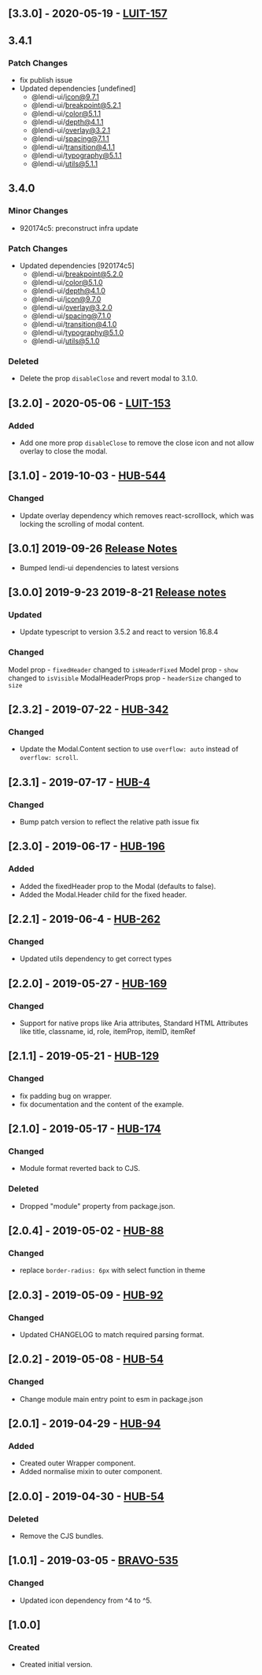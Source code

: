 ## [3.3.0] - 2020-05-19 - [LUIT-157](https://creditandfinance.atlassian.net/browse/LUIT-157)

## 3.4.1

### Patch Changes

- fix publish issue
- Updated dependencies [undefined]
  - @lendi-ui/icon@9.7.1
  - @lendi-ui/breakpoint@5.2.1
  - @lendi-ui/color@5.1.1
  - @lendi-ui/depth@4.1.1
  - @lendi-ui/overlay@3.2.1
  - @lendi-ui/spacing@7.1.1
  - @lendi-ui/transition@4.1.1
  - @lendi-ui/typography@5.1.1
  - @lendi-ui/utils@5.1.1

## 3.4.0

### Minor Changes

- 920174c5: preconstruct infra update

### Patch Changes

- Updated dependencies [920174c5]
  - @lendi-ui/breakpoint@5.2.0
  - @lendi-ui/color@5.1.0
  - @lendi-ui/depth@4.1.0
  - @lendi-ui/icon@9.7.0
  - @lendi-ui/overlay@3.2.0
  - @lendi-ui/spacing@7.1.0
  - @lendi-ui/transition@4.1.0
  - @lendi-ui/typography@5.1.0
  - @lendi-ui/utils@5.1.0

### Deleted

- Delete the prop `disableClose` and revert modal to 3.1.0.

## [3.2.0] - 2020-05-06 - [LUIT-153](https://creditandfinance.atlassian.net/browse/LUIT-153)

### Added

- Add one more prop `disableClose` to remove the close icon and not allow overlay to close the modal.

## [3.1.0] - 2019-10-03 - [HUB-544](https://creditandfinance.atlassian.net/browse/HUB-544)

### Changed

- Update overlay dependency which removes react-scrolllock, which was locking the scrolling of modal content.

## [3.0.1] 2019-09-26 [Release Notes](https://creditandfinance.atlassian.net/wiki/spaces/HUB/pages/803930391/Upcoming+Major+Changes)

- Bumped lendi-ui dependencies to latest versions

## [3.0.0] 2019-9-23 2019-8-21 [Release notes](https://creditandfinance.atlassian.net/wiki/spaces/HUB/pages/803930391/Upcoming+Major+Changes)

### Updated

- Update typescript to version 3.5.2 and react to version 16.8.4

### Changed

Model prop - `fixedHeader` changed to `isHeaderFixed`
Model prop - `show` changed to `isVisible`
ModalHeaderProps prop - `headerSize` changed to `size`

## [2.3.2] - 2019-07-22 - [HUB-342](https://creditandfinance.atlassian.net/browse/HUB-342)

### Changed

- Update the Modal.Content section to use `overflow: auto` instead of `overflow: scroll`.

## [2.3.1] - 2019-07-17 - [HUB-4](https://creditandfinance.atlassian.net/browse/HUB-4)

### Changed

- Bump patch version to reflect the relative path issue fix

## [2.3.0] - 2019-06-17 - [HUB-196](https://creditandfinance.atlassian.net/browse/HUB-196)

### Added

- Added the fixedHeader prop to the Modal (defaults to false).
- Added the Modal.Header child for the fixed header.

## [2.2.1] - 2019-06-4 - [HUB-262](https://creditandfinance.atlassian.net/browse/HUB-262)

### Changed

- Updated utils dependency to get correct types

## [2.2.0] - 2019-05-27 - [HUB-169](https://creditandfinance.atlassian.net/browse/HUB-169)

### Changed

- Support for native props like Aria attributes, Standard HTML Attributes like title, classname, id, role, itemProp, itemID, itemRef

## [2.1.1] - 2019-05-21 - [HUB-129](https://creditandfinance.atlassian.net/browse/HUB-129)

### Changed

- fix padding bug on wrapper.
- fix documentation and the content of the example.

## [2.1.0] - 2019-05-17 - [HUB-174](https://creditandfinance.atlassian.net/browse/HUB-174)

### Changed

- Module format reverted back to CJS.

### Deleted

- Dropped "module" property from package.json.

## [2.0.4] - 2019-05-02 - [HUB-88](https://creditandfinance.atlassian.net/browse/HUB-88)

### Changed

- replace `border-radius: 6px` with select function in theme

## [2.0.3] - 2019-05-09 - [HUB-92](https://creditandfinance.atlassian.net/browse/HUB-92)

### Changed

- Updated CHANGELOG to match required parsing format.

## [2.0.2] - 2019-05-08 - [HUB-54](https://creditandfinance.atlassian.net/browse/HUB-54)

### Changed

- Change module main entry point to esm in package.json

## [2.0.1] - 2019-04-29 - [HUB-94](https://creditandfinance.atlassian.net/browse.HUB-94)

### Added

- Created outer Wrapper component.
- Added normalise mixin to outer component.

## [2.0.0] - 2019-04-30 - [HUB-54](https://creditandfinance.atlassian.net/browse/HUB-54)

### Deleted

- Remove the CJS bundles.

## [1.0.1] - 2019-03-05 - [BRAVO-535](https://creditandfinance.atlassian.net/browse/BRAVO-535)

### Changed

- Updated icon dependency from ^4 to ^5.

## [1.0.0]

### Created

- Created initial version.

